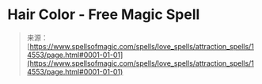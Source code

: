 <!--yml
category: 未分类
date: 2024-06-12 18:53:31
-->

# Hair Color - Free Magic Spell

> 来源：[https://www.spellsofmagic.com/spells/love_spells/attraction_spells/14553/page.html#0001-01-01](https://www.spellsofmagic.com/spells/love_spells/attraction_spells/14553/page.html#0001-01-01)